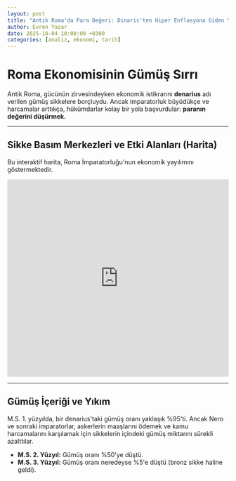 ```yaml
---
layout: post
title: "Antik Roma'da Para Değeri: Dinaris'ten Hiper Enflasyona Giden Yol"
author: Evren Yazar
date: 2025-10-04 10:00:00 +0300
categories: [analiz, ekonomi, tarih]
---
```


# Roma Ekonomisinin Gümüş Sırrı

Antik Roma, gücünün zirvesindeyken ekonomik istikrarını **denarius** adı verilen gümüş sikkelere borçluydu. Ancak imparatorluk büyüdükçe ve harcamalar arttıkça, hükümdarlar kolay bir yola başvurdular: **paranın değerini düşürmek.**

---

## Sikke Basım Merkezleri ve Etki Alanları (Harita)

Bu interaktif harita, Roma İmparatorluğu'nun ekonomik yayılımını göstermektedir.

<iframe 
    src="https://www.google.com/maps/embed?pb=!1m18!1m12!1m3!1d154446.04018335968!2d12.37894336582572!3d41.90998606402484!2m3!1f0!2f0!3f0!3m2!1i1024!2i768!4f13.1!3m3!1m2!1s0x132f6196f9928ebb%3A0x6de9a202bfb8d234!2sRoma%2C%20%C4%B0talya!5e0!3m2!1str!2str!4v1709214041724!5m2!1str!2str" 
    width="100%" 
    height="450" 
    style="border:0;" 
    allowfullscreen="" 
    loading="lazy" 
    referrerpolicy="no-referrer-when-downgrade">
</iframe>

---

## Gümüş İçeriği ve Yıkım

M.S. 1. yüzyılda, bir denarius'taki gümüş oranı yaklaşık %95'ti. Ancak Nero ve sonraki imparatorlar, askerlerin maaşlarını ödemek ve kamu harcamalarını karşılamak için sikkelerin içindeki gümüş miktarını sürekli azalttılar.

* **M.S. 2. Yüzyıl:** Gümüş oranı %50'ye düştü.
* **M.S. 3. Yüzyıl:** Gümüş oranı neredeyse %5'e düştü (bronz sikke haline geldi).